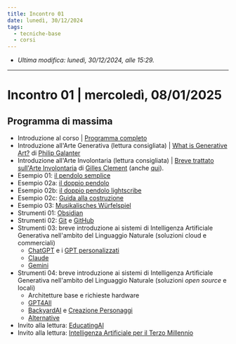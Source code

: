 ```yaml
---
title: Incontro 01
date: lunedì, 30/12/2024
tags:
  - tecniche-base
  - corsi
---
```


- *Ultima modifica: lunedì, 30/12/2024, alle 15:29.*

---

# Incontro 01  | mercoledì, 08/01/2025

## Programma di massima

- Introduzione al corso | [Programma completo](ProgrammaMengaroni.pdf)
- Introduzione all'Arte Generativa (lettura consigliata) |  [What is Generative Art?](WhatIsGenerativeArt-Galanter.pdf) di [Philip Galanter](https://www.philipgalanter.com/)
- Introduzione all'Arte Involontaria (lettura consigliata) | [Breve trattato sull'Arte Involontaria](https://www.quodlibet.it/libro/9788822902283) di [Gilles Clement](https://www.quodlibet.it/catalogo/autore/117/gilles-clement) (anche [qui](https://drive.google.com/file/d/1Oy5tAcVQYH-BKcwGd8URxfA_GNzsiGmw/view?usp=sharing)).
- Esempio 01: [il pendolo semplice](https://www.myphysicslab.com/pendulum/pendulum-en.html)
- Esempio 02a: [il doppio pendolo](https://www.myphysicslab.com/pendulum/double-pendulum-en.html)
- Esempio 02b: [il doppio pendolo lightscribe](DoublePendulumLightPainting.jpg)
- Esempio 02c: [Guida alla costruzione](https://youtu.be/d2E5oojoXjk)
- Esempio 03: [Musikalisches Würfelspiel](https://gbrachetta.github.io/Musical-Dice/)
- Strumenti 01: [Obsidian](https://obsidian.md/) 
- Strumenti 02: [Git](https://git-scm.com/) e [GitHub](https://github.com/davideriboli)
- Strumenti 03: breve introduzione ai sistemi di Intelligenza Artificiale Generativa nell'ambito del Linguaggio Naturale (soluzioni cloud e commerciali)
	- [ChatGPT](https://chatgpt.com/) e i [GPT personalizzati](000-IndiceGPTs.md)
	- [Claude](https://claude.ai/new)
	- [Gemini](https://gemini.google.com/u/1/app)
-   Strumenti 04: breve introduzione ai sistemi di Intelligenza Artificiale Generativa nell'ambito del Linguaggio Naturale (soluzioni *open source* e locali)
	- Architetture base e richieste hardware
	- [GPT4All](002-GPT4ALL.md)
	- [BackyardAI](001-Introduzione-a-BackyardAI.md) e [Creazione Personaggi](002-CreazionePersonaggi.md)
	- [Alternative](003-Alternative.md)
- Invito alla lettura: [EducatingAI](https://nickpotkalitsky.substack.com/)
- Invito alla lettura: [Intelligenza Artificiale per il Terzo Millennio](https://drive.google.com/file/d/1MJHPEnhtzpNl_pMP4QcYyao6CGJtmAIP/view?usp=sharing)
